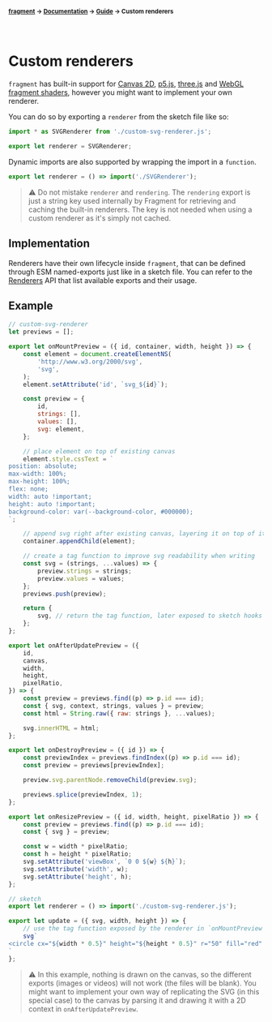 #### <sup>[fragment](../../README.md) → [Documentation](../README.md) → [Guide](../README.md#guide) → Custom renderers</sup>
<br>

# Custom renderers

`fragment` has built-in support for [Canvas 2D](https://developer.mozilla.org/en-US/docs/Web/API/Canvas_API), [p5.js](https://github.com/processing/p5.js/), [three.js](https://github.com/mrdoob/three.js/) and [WebGL fragment shaders](https://developer.mozilla.org/en-US/docs/Web/API/WebGLShader), however you might want to implement your own renderer.

You can do so by exporting a `renderer` from the sketch file like so:

```js
import * as SVGRenderer from './custom-svg-renderer.js';

export let renderer = SVGRenderer;
```

Dynamic imports are also supported by wrapping the import in a `function`.

```js
export let renderer = () => import('./SVGRenderer');
```

> ⚠️ Do not mistake `renderer` and `rendering`. The `rendering` export is just a string key used internally by Fragment for retrieving and caching the built-in renderers. The key is not needed when using a custom renderer as it's simply not cached.

## Implementation

Renderers have their own lifecycle inside `fragment`, that can be defined through ESM named-exports just like in a sketch file. 
You can refer to the [Renderers](../api/renderers.md) API that list available exports and their usage.

## Example

```js
// custom-svg-renderer
let previews = [];

export let onMountPreview = ({ id, container, width, height }) => {
	const element = document.createElementNS(
		'http://www.w3.org/2000/svg',
		'svg',
	);
	element.setAttribute('id', `svg_${id}`);

	const preview = {
		id,
		strings: [],
		values: [],
		svg: element,
	};

	// place element on top of existing canvas
	element.style.cssText = `
position: absolute;
max-width: 100%;
max-height: 100%;
flex: none;
width: auto !important;
height: auto !important;
background-color: var(--background-color, #000000);
`;

	// append svg right after existing canvas, layering it on top of it
	container.appendChild(element);

	// create a tag function to improve svg readability when writing
	const svg = (strings, ...values) => {
		preview.strings = strings;
		preview.values = values;
	};
	previews.push(preview);

	return {
		svg, // return the tag function, later exposed to sketch hooks
	};
};

export let onAfterUpdatePreview = ({
	id,
	canvas,
	width,
	height,
	pixelRatio,
}) => {
	const preview = previews.find((p) => p.id === id);
	const { svg, context, strings, values } = preview;
	const html = String.raw({ raw: strings }, ...values);

	svg.innerHTML = html;
};

export let onDestroyPreview = ({ id }) => {
	const previewIndex = previews.findIndex((p) => p.id === id);
	const preview = previews[previewIndex];

	preview.svg.parentNode.removeChild(preview.svg);

	previews.splice(previewIndex, 1);
};

export let onResizePreview = ({ id, width, height, pixelRatio }) => {
	const preview = previews.find((p) => p.id === id);
	const { svg } = preview;

	const w = width * pixelRatio;
	const h = height * pixelRatio;
	svg.setAttribute('viewBox', `0 0 ${w} ${h}`);
	svg.setAttribute('width', w);
	svg.setAttribute('height', h);
};

```

```js
// sketch
export let renderer = () => import('./custom-svg-renderer.js');

export let update = ({ svg, width, height }) => {
	// use the tag function exposed by the renderer in `onMountPreview`
	svg`
<circle cx="${width * 0.5}" height="${height * 0.5}" r="50" fill="red" />	
`
};

```

> ⚠️ In this example, nothing is drawn on the canvas, so the different exports (images or videos) will not work (the files will be blank). You might want to implement your own way of replicating the SVG (in this special case) to the canvas by parsing it and drawing it with a 2D context in `onAfterUpdatePreview`. 
